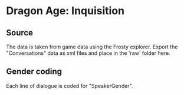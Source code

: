 # Dragon Age: Inquisition

## Source

The data is taken from game data using the Frosty explorer. Export the "Conversations" data as xml files and place in the 'raw' folder here.

## Gender coding

Each line of dialogue is coded for "SpeakerGender".